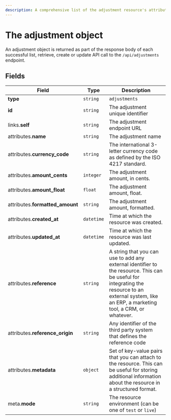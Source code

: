 ```yaml
---
description: A comprehensive list of the adjustment resource's attributes and relationships.
---
```


# The adjustment object

An adjustment object is returned as part of the response body of each successful list, retrieve, create or update API call to the `/api/adjustments` endpoint.

## Fields

| Field          | Type     | Description                                  |
| -------------- | -------- | -------------------------------------------- |
| **type**       | `string` | `adjustments`                        |
| **id**         | `string` | The adjustment unique identifier  |
| links.**self** | `string` | The adjustment endpoint URL       |
| attributes.**name** | `string` | The adjustment name |
| attributes.**currency_code** | `string` | The international 3-letter currency code as defined by the ISO 4217 standard. |
| attributes.**amount_cents** | `integer` | The adjustment amount, in cents. |
| attributes.**amount_float** | `float` | The adjustment amount, float. |
| attributes.**formatted_amount** | `string` | The adjustment amount, formatted. |
| attributes.**created_at** | `datetime` | Time at which the resource was created. |
| attributes.**updated_at** | `datetime` | Time at which the resource was last updated. |
| attributes.**reference** | `string` | A string that you can use to add any external identifier to the resource. This can be useful for integrating the resource to an external system, like an ERP, a marketing tool, a CRM, or whatever. |
| attributes.**reference_origin** | `string` | Any identifier of the third party system that defines the reference code |
| attributes.**metadata** | `object` | Set of key-value pairs that you can attach to the resource. This can be useful for storing additional information about the resource in a structured format. |
| meta.**mode** | `string` | The resource environment \(can be one of `test` or `live`\) |

